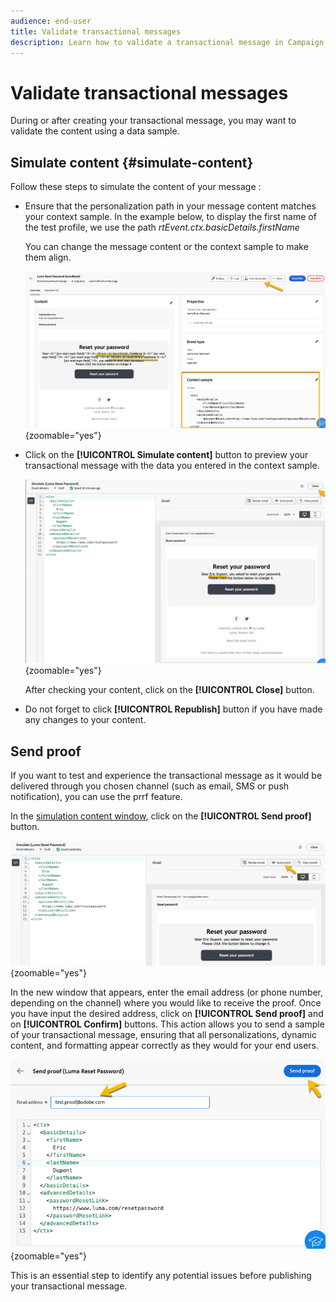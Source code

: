 ```yaml
---
audience: end-user
title: Validate transactional messages
description: Learn how to validate a transactional message in Campaign Web User Interface
---
```

# Validate transactional messages

During or after creating your transactional message, you may want to validate the content using a data sample.

## Simulate content {#simulate-content}

Follow these steps to simulate the content of your message : 

* Ensure that the personalization path in your message content matches your context sample. In the example below, to display the first name of the test profile, we use the path *rtEvent.ctx.basicDetails.firstName* 

    You can change the message content or the context sample to make them align.

    ![](assets/validate-verification.png){zoomable="yes"}

* Click on the **[!UICONTROL Simulate content]** button to preview your transactional message with the data you entered in the context sample.

    ![](assets/validate-simulate.png){zoomable="yes"}

    After checking your content, click on the **[!UICONTROL Close]** button.

* Do not forget to click **[!UICONTROL Republish]** button if you have made any changes to your content.

## Send proof

If you want to test and experience the transactional message as it would be delivered through you chosen channel (such as email, SMS or push notification), you can use the prrf feature.

In the [simulation content window](#simulate-content), click on the **[!UICONTROL Send proof]** button.

![](assets/transactional-proof.png){zoomable="yes"}

In the new window that appears, enter the email address (or phone number, depending on the channel) where you would like to receive the proof. Once you have input the desired address, click on **[!UICONTROL Send proof]** and on **[!UICONTROL Confirm]** buttons. This action allows you to send a sample of your transactional message, ensuring that all personalizations, dynamic content, and formatting appear correctly as they would for your end users.

![](assets/transactional-sendproof.png){zoomable="yes"}

This is an essential step to identify any potential issues before publishing your transactional message.
